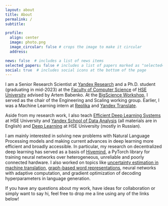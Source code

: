 ```yaml
---
layout: about
title: About
permalink: /
subtitle:

profile:
  align: center
  image: photo.png
  image_circular: false # crops the image to make it circular
  address:

news: false  # includes a list of news items
selected_papers: false # includes a list of papers marked as "selected={true}"
social: true  # includes social icons at the bottom of the page
---
```


I am a Senior Research Scientist at [Yandex Research](https://research.yandex.com/) and a Ph.D. student (graduating in mid-2023) at the [Faculty of Computer Science](https://cs.hse.ru/en/) of [HSE University](https://www.hse.ru/en/) advised by Artem Babenko.
At the [BigScience Workshop](https://bigscience.huggingface.co/), I served as the chair of the Engineering and Scaling working group.
Earlier, I was a Machine Learning intern at [Replika](https://replika.ai/) and [Yandex Translate](https://translate.yandex.com/).

[//]: # (During my undergraduate studies, I was a member of the [Bayesian Methods Research Group]&#40;https://bayesgroup.ru/&#41; and worked under the supervision of [Ekaterina Lobacheva]&#40;https://scholar.google.com/citations?user=8D4Be1sAAAAJ&hl=en&#41;.)

Aside from my research work, I also teach [Efficient Deep Learning Systems](https://github.com/mryab/efficient-dl-systems) at HSE University and [Yandex School of Data Analysis](https://academy.yandex.com/dataschool) (all materials are in English) and [Deep Learning](https://github.com/mryab/dl-hse-ami) at HSE University (mostly in Russian).

I am mainly interested in solving new problems with Natural Language Processing models and making current advances in deep learning more efficient and broadly accessible. In particular, my research on decentralized deep learning has served as a basis of [Hivemind](https://github.com/learning-at-home/hivemind), a PyTorch library for training neural networks over heterogeneous, unreliable and poorly connected hardware.
I also worked on topics like [uncertainty estimation in machine translation](https://papers.nips.cc/paper/2021/hash/2f4ccb0f7a84f335affb418aee08a6df-Abstract.html), [graph-based word representations](https://aclanthology.org/2020.emnlp-main.594/), neural networks with adaptive computation, and gradient optimization of decoding hyperparameters in language generation.

If you have any questions about my work, have ideas for collaboration or simply want to say hi, feel free to drop me a line using any of the links below!
